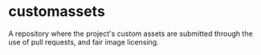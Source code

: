 # customassets
A repository where the project's custom assets are submitted through the use of pull requests, and fair image licensing.
